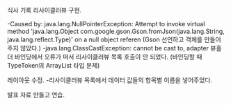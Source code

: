 식사 기록 리사이클러뷰 구현.

-Caused by: java.lang.NullPointerException: Attempt to invoke virtual method 'java.lang.Object com.google.gson.Gson.fromJson(java.lang.String, java.lang.reflect.Type)' on a null object referen
(Gson 선언하고 객체를 만들어 주지 않았다.)
-java.lang.ClassCastException: cannot be cast to, adapter 뷰홀더 바인딩에서 오류가 떠서 리사이클러뷰 목록 호출이 안 되었다. 
(바인딩할 때 TypeToken의 ArrayList 타입 문제)

레이아웃 수정.
-리사이클러뷰 목록에서 데이터 값들의 항목별 이름을 넣어주었다.

발표 자료 만들고 연습. 
